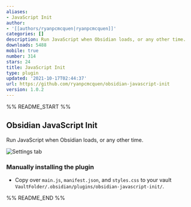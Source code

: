 ```yaml
---
aliases:
- JavaScript Init
author:
- '[[authors/ryanpcmcquen|ryanpcmcquen]]'
categories: []
description: Run JavaScript when Obsidian loads, or any other time.
downloads: 5488
mobile: true
number: 314
stars: 24
title: JavaScript Init
type: plugin
updated: '2021-10-17T02:44:37'
url: https://github.com/ryanpcmcquen/obsidian-javascript-init
version: 1.0.2
---
```


%% README_START %%

## Obsidian JavaScript Init

Run JavaScript when Obsidian loads, or any other time.

![Settings tab](https://raw.githubusercontent.com/ryanpcmcquen/obsidian-javascript-init/HEAD/JavaScript_Init.png)

### Manually installing the plugin

-   Copy over `main.js`, `manifest.json`, and `styles.css` to your vault `VaultFolder/.obsidian/plugins/obsidian-javascript-init/`.


%% README_END %%